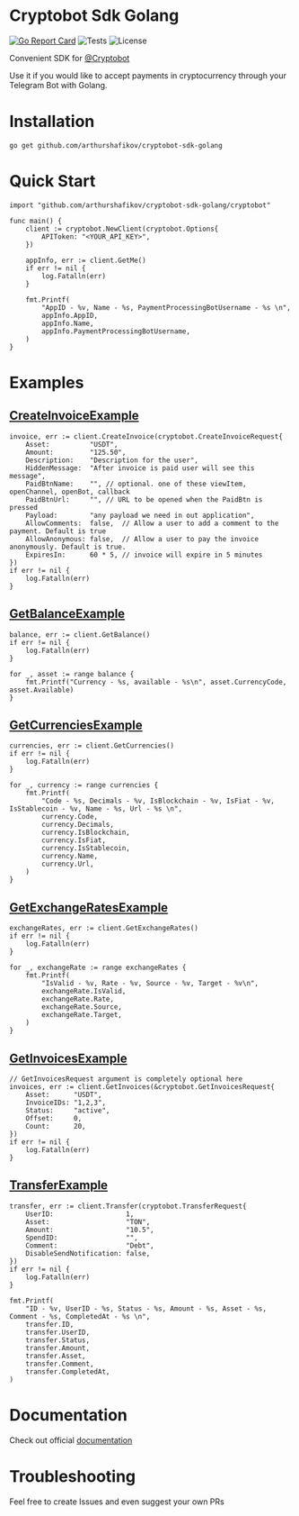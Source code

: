 # Cryptobot Sdk Golang

[![Go Report Card](https://goreportcard.com/badge/github.com/arthurshafikov/cryptobot-sdk-golang)](https://goreportcard.com/report/github.com/arthurshafikov/cryptobot-sdk-golang)
![Tests](https://github.com/arthurshafikov/cryptobot-sdk-golang/actions/workflows/tests.yml/badge.svg)
![License](https://img.shields.io/github/license/arthurshafikov/cryptobot-sdk-golang)

Convenient SDK for [@Cryptobot](https://t.me/CryptoBot)

Use it if you would like to accept payments in cryptocurrency through your Telegram Bot with Golang.

# Installation

```
go get github.com/arthurshafikov/cryptobot-sdk-golang
```


# Quick Start

```golang
import "github.com/arthurshafikov/cryptobot-sdk-golang/cryptobot"

func main() {
	client := cryptobot.NewClient(cryptobot.Options{
		APIToken: "<YOUR_API_KEY>",
	})

	appInfo, err := client.GetMe()
	if err != nil {
		log.Fatalln(err)
	}

	fmt.Printf(
		"AppID - %v, Name - %s, PaymentProcessingBotUsername - %s \n",
		appInfo.AppID,
		appInfo.Name,
		appInfo.PaymentProcessingBotUsername,
	)
}
```

# Examples

## [CreateInvoiceExample](examples/create_invoice.go)

```golang
invoice, err := client.CreateInvoice(cryptobot.CreateInvoiceRequest{
    Asset:          "USDT",
    Amount:         "125.50",
    Description:    "Description for the user",
    HiddenMessage:  "After invoice is paid user will see this message",
    PaidBtnName:    "", // optional. one of these viewItem, openChannel, openBot, callback
    PaidBtnUrl:     "", // URL to be opened when the PaidBtn is pressed
    Payload:        "any payload we need in out application",
    AllowComments:  false,  // Allow a user to add a comment to the payment. Default is true
    AllowAnonymous: false,  // Allow a user to pay the invoice anonymously. Default is true.
    ExpiresIn:      60 * 5, // invoice will expire in 5 minutes
})
if err != nil {
    log.Fatalln(err)
}
```

## [GetBalanceExample](examples/get_balance.go)

```golang
balance, err := client.GetBalance()
if err != nil {
    log.Fatalln(err)
}

for _, asset := range balance {
    fmt.Printf("Currency - %s, available - %s\n", asset.CurrencyCode, asset.Available)
}
```

## [GetCurrenciesExample](examples/get_currencies.go)

```golang
currencies, err := client.GetCurrencies()
if err != nil {
    log.Fatalln(err)
}

for _, currency := range currencies {
    fmt.Printf(
        "Code - %s, Decimals - %v, IsBlockchain - %v, IsFiat - %v, IsStablecoin - %v, Name - %s, Url - %s \n",
        currency.Code,
        currency.Decimals,
        currency.IsBlockchain,
        currency.IsFiat,
        currency.IsStablecoin,
        currency.Name,
        currency.Url,
    )
}
```

## [GetExchangeRatesExample](examples/get_exchange_rates.go)

```golang
exchangeRates, err := client.GetExchangeRates()
if err != nil {
    log.Fatalln(err)
}

for _, exchangeRate := range exchangeRates {
    fmt.Printf(
        "IsValid - %v, Rate - %v, Source - %v, Target - %v\n",
        exchangeRate.IsValid,
        exchangeRate.Rate,
        exchangeRate.Source,
        exchangeRate.Target,
    )
}
```

## [GetInvoicesExample](examples/get_invoices.go)

```golang
// GetInvoicesRequest argument is completely optional here
invoices, err := client.GetInvoices(&cryptobot.GetInvoicesRequest{
    Asset:      "USDT",
    InvoiceIDs: "1,2,3",
    Status:     "active",
    Offset:     0,
    Count:      20,
})
if err != nil {
    log.Fatalln(err)
}
```

## [TransferExample](examples/transfer.go) 

```golang
transfer, err := client.Transfer(cryptobot.TransferRequest{
    UserID:                  1,
    Asset:                   "TON",
    Amount:                  "10.5",
    SpendID:                 "",
    Comment:                 "Debt",
    DisableSendNotification: false,
})
if err != nil {
    log.Fatalln(err)
}

fmt.Printf(
    "ID - %v, UserID - %s, Status - %s, Amount - %s, Asset - %s, Comment - %s, CompletedAt - %s \n",
    transfer.ID,
    transfer.UserID,
    transfer.Status,
    transfer.Amount,
    transfer.Asset,
    transfer.Comment,
    transfer.CompletedAt,
)
```

# Documentation

Check out official [documentation](https://help.crypt.bot/crypto-pay-api)

# Troubleshooting

Feel free to create Issues and even suggest your own PRs
